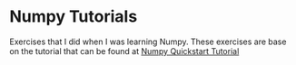 # Numpy Tutorials

Exercises that I did when I was learning Numpy.
These exercises are base on the tutorial that can be found at [Numpy Quickstart Tutorial](https://docs.scipy.org/doc/numpy-1.15.1/user/quickstart.html)
